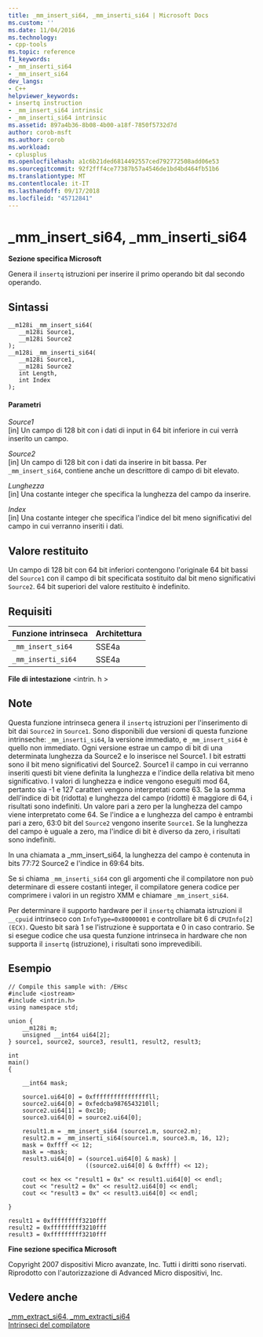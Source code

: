 ```yaml
---
title: _mm_insert_si64, _mm_inserti_si64 | Microsoft Docs
ms.custom: ''
ms.date: 11/04/2016
ms.technology:
- cpp-tools
ms.topic: reference
f1_keywords:
- _mm_inserti_si64
- _mm_insert_si64
dev_langs:
- C++
helpviewer_keywords:
- insertq instruction
- _mm_insert_si64 intrinsic
- _mm_inserti_si64 intrinsic
ms.assetid: 897a4b36-8b08-4b00-a18f-7850f5732d7d
author: corob-msft
ms.author: corob
ms.workload:
- cplusplus
ms.openlocfilehash: a1c6b21ded6814492557ced792772508add06e53
ms.sourcegitcommit: 92f2fff4ce77387b57a4546de1bd4bd464fb51b6
ms.translationtype: MT
ms.contentlocale: it-IT
ms.lasthandoff: 09/17/2018
ms.locfileid: "45712841"
---
```

# <a name="mminsertsi64-mminsertisi64"></a>_mm_insert_si64, _mm_inserti_si64

**Sezione specifica Microsoft**  
  
Genera il `insertq` istruzioni per inserire il primo operando bit dal secondo operando.  
  
## <a name="syntax"></a>Sintassi  
  
```  
__m128i _mm_insert_si64(  
   __m128i Source1,  
   __m128i Source2  
);  
__m128i _mm_inserti_si64(  
   __m128i Source1,  
   __m128i Source2  
   int Length,  
   int Index  
);  
```  
  
#### <a name="parameters"></a>Parametri  
*Source1*<br/>
[in] Un campo di 128 bit con i dati di input in 64 bit inferiore in cui verrà inserito un campo.  
  
*Source2*<br/>
[in] Un campo di 128 bit con i dati da inserire in bit bassa.  Per `_mm_insert_si64`, contiene anche un descrittore di campo di bit elevato.  
  
*Lunghezza*<br/>
[in] Una costante integer che specifica la lunghezza del campo da inserire.  
  
*Index*<br/>
[in] Una costante integer che specifica l'indice del bit meno significativi del campo in cui verranno inseriti i dati.  
  
## <a name="return-value"></a>Valore restituito  
 Un campo di 128 bit con 64 bit inferiori contengono l'originale 64 bit bassi del `Source1` con il campo di bit specificata sostituito dal bit meno significativi `Source2`. 64 bit superiori del valore restituito è indefinito.  
  
## <a name="requirements"></a>Requisiti  
  
|Funzione intrinseca|Architettura|  
|---------------|------------------|  
|`_mm_insert_si64`|SSE4a|  
|`_mm_inserti_si64`|SSE4a|  
  
 **File di intestazione** \<intrin. h >  
  
## <a name="remarks"></a>Note  
 Questa funzione intrinseca genera il `insertq` istruzioni per l'inserimento di bit dai `Source2` in `Source1`. Sono disponibili due versioni di questa funzione intrinseche: `_mm_inserti_si64`, la versione immediato, e `_mm_insert_si64` è quello non immediato.  Ogni versione estrae un campo di bit di una determinata lunghezza da Source2 e lo inserisce nel Source1.  I bit estratti sono il bit meno significativi del Source2.  Source1 il campo in cui verranno inseriti questi bit viene definita la lunghezza e l'indice della relativa bit meno significativo.  I valori di lunghezza e indice vengono eseguiti mod 64, pertanto sia -1 e 127 caratteri vengono interpretati come 63. Se la somma dell'indice di bit (ridotta) e lunghezza del campo (ridotti) è maggiore di 64, i risultati sono indefiniti. Un valore pari a zero per la lunghezza del campo viene interpretato come 64.  Se l'indice a e lunghezza del campo è entrambi pari a zero, 63:0 bit del `Source2` vengono inserite `Source1`.  Se la lunghezza del campo è uguale a zero, ma l'indice di bit è diverso da zero, i risultati sono indefiniti.  
  
 In una chiamata a _mm_insert_si64, la lunghezza del campo è contenuta in bits 77:72 Source2 e l'indice in 69:64 bits.  
  
 Se si chiama `_mm_inserti_si64` con gli argomenti che il compilatore non può determinare di essere costanti integer, il compilatore genera codice per comprimere i valori in un registro XMM e chiamare `_mm_insert_si64`.  
  
 Per determinare il supporto hardware per il `insertq` chiamata istruzioni il `__cpuid` intrinseco con `InfoType=0x80000001` e controllare bit 6 di `CPUInfo[2] (ECX)`. Questo bit sarà 1 se l'istruzione è supportata e 0 in caso contrario. Se si esegue codice che usa questa funzione intrinseca in hardware che non supporta il `insertq` (istruzione), i risultati sono imprevedibili.  
  
## <a name="example"></a>Esempio  
  
```  
// Compile this sample with: /EHsc  
#include <iostream>  
#include <intrin.h>  
using namespace std;  
  
union {  
    __m128i m;  
    unsigned __int64 ui64[2];  
} source1, source2, source3, result1, result2, result3;  
  
int  
main()  
{  
  
    __int64 mask;  
  
    source1.ui64[0] = 0xffffffffffffffffll;  
    source2.ui64[0] = 0xfedcba9876543210ll;  
    source2.ui64[1] = 0xc10;  
    source3.ui64[0] = source2.ui64[0];  
  
    result1.m = _mm_insert_si64 (source1.m, source2.m);  
    result2.m = _mm_inserti_si64(source1.m, source3.m, 16, 12);  
    mask = 0xffff << 12;  
    mask = ~mask;  
    result3.ui64[0] = (source1.ui64[0] & mask) |  
                      ((source2.ui64[0] & 0xffff) << 12);  
  
    cout << hex << "result1 = 0x" << result1.ui64[0] << endl;  
    cout << "result2 = 0x" << result2.ui64[0] << endl;  
    cout << "result3 = 0x" << result3.ui64[0] << endl;  
  
}  
```  
  
```Output  
result1 = 0xfffffffff3210fff  
result2 = 0xfffffffff3210fff  
result3 = 0xfffffffff3210fff  
```  
  
**Fine sezione specifica Microsoft**  

Copyright 2007 dispositivi Micro avanzate, Inc. Tutti i diritti sono riservati. Riprodotto con l'autorizzazione di Advanced Micro dispositivi, Inc.  
  
## <a name="see-also"></a>Vedere anche  
 [_mm_extract_si64, _mm_extracti_si64](../intrinsics/mm-extract-si64-mm-extracti-si64.md)   
 [Intrinseci del compilatore](../intrinsics/compiler-intrinsics.md)